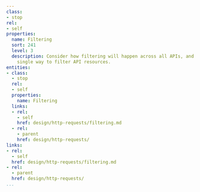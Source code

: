 ```yaml
---
class:
- stop
rel:
- self
properties:
  name: Filtering
  sort: 241
  level: 3
  description: Consider how filtering will happen across all APIs, and establish a
    single way to filter API resources.
entities:
- class:
  - stop
  rel:
  - self
  properties:
    name: Filtering
  links:
  - rel:
    - self
    href: design/http-requests/filtering.md
  - rel:
    - parent
    href: design/http-requests/
links:
- rel:
  - self
  href: design/http-requests/filtering.md
- rel:
  - parent
  href: design/http-requests/
...
```

